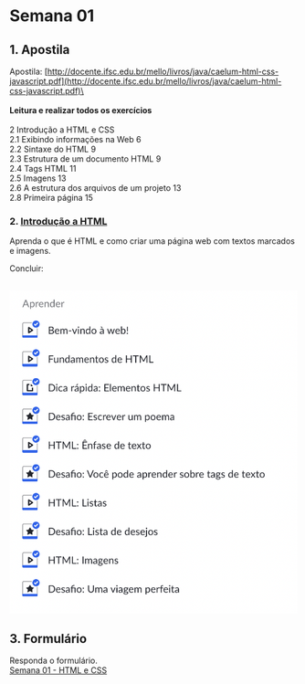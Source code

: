 # Semana 01

## 1. Apostila

Apostila: [http://docente.ifsc.edu.br/mello/livros/java/caelum-html-css-javascript.pdf](http://docente.ifsc.edu.br/mello/livros/java/caelum-html-css-javascript.pdf)\
\
\
**Leitura e realizar todos os exercícios**\
\
2 Introdução a HTML e CSS\
2.1 Exibindo informações na Web 6\
2.2 Sintaxe do HTML 9\
2.3 Estrutura de um documento HTML 9\
2.4 Tags HTML 11\
2.5 Imagens 13\
2.6 A estrutura dos arquivos de um projeto 13\
2.8 Primeira página 15



### 2. [Introdução a HTML](https://pt.khanacademy.org/computing/computer-programming/html-css/intro-to-html/v/making-webpages-intro)

Aprenda o que é HTML e como criar uma página web com textos marcados e imagens.

Concluir:

\
![](../.gitbook/assets/image.png)

## 3. Formulário

Responda o formulário.\
[Semana 01 - HTML e CSS](https://docs.google.com/forms/d/e/1FAIpQLScraOTdf-V6JWE01eYkzPqMAwE4I6xrBPJmC0ucrQj3q3ovdA/viewform?hr_submission=ChkIqbCi4awLEhAIloTh9IEUEgcI7_T4ydUNEAE)
